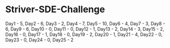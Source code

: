 # Striver-SDE-Challenge

Day1 - 5,
Day2 - 6,
Day3 - 2,
Day4 - 7,
Day5 - 10,
Day6 - 4,
Day7 - 3,
Day8 - 6,
Day9 - 6,
Day10 - 0,
Day11 - 0,
Day12 - 1,
Day13 - 2,
Day14 - 3,
Day15 - 2,
Day16 - 0,
Day17 - 1,
Day18 - 0,
Day19 - 2,
Day20 - 1,
Day21 - 4,
Day22 - 0,
Day23 - 0,
Day24 - 0,
Day25 - 2
